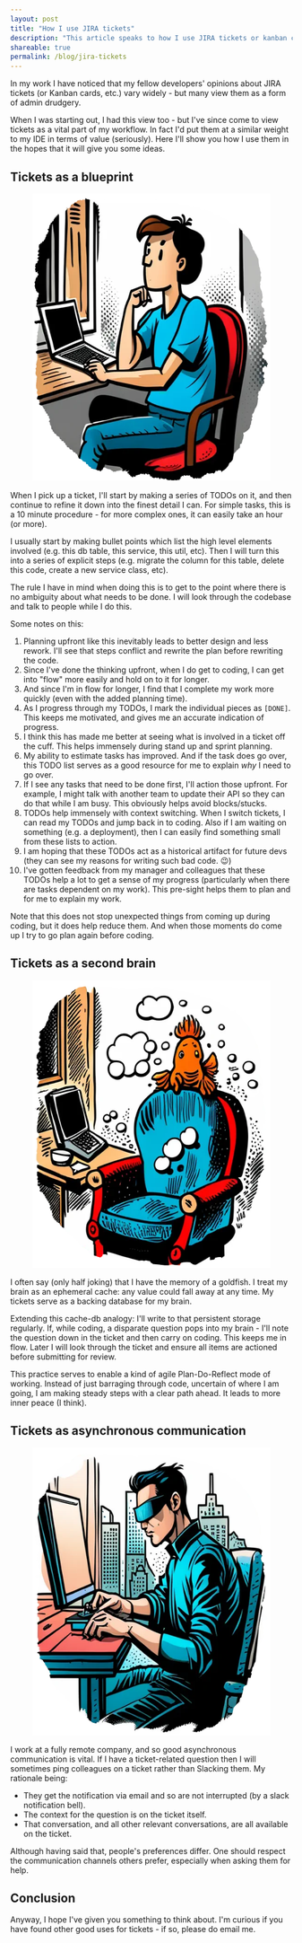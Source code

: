 ```yaml
---
layout: post
title: "How I use JIRA tickets"
description: "This article speaks to how I use JIRA tickets or kanban cards: as a blueprint, as a second brain, and as a form of asynchronous communication."
shareable: true
permalink: /blog/jira-tickets
---
```

<section>
    <p>In my work I have noticed that my fellow developers' opinions about JIRA tickets (or Kanban cards, etc.) vary widely - but many view them as a form of admin drudgery.</p>
    <p>When I was starting out, I had this view too - but I've since come to view tickets as a vital part of my workflow. In fact I'd put them at a similar weight to my IDE in terms of value (seriously). Here I'll show you how I use them in the hopes that it will give you some ideas.</p>
</section>

<section>
    <h2>Tickets as a blueprint</h2>
    <aside>
        <figure>
            <img src="/images/thinking-dev.webp" height="512" width="512" alt="A software developer leaning back in his chair thinking hard about his work. Thought bubbles, casual clothing, brown hair.">
        </figure>
    </aside>
    <p>When I pick up a ticket, I'll start by making a series of TODOs on it, and then continue to refine it down into the finest detail I can. For simple tasks, this is a 10 minute procedure - for more complex ones, it can easily take an hour (or more).</p>
    <p>I usually start by making bullet points which list the high level elements involved (e.g. this db table, this service, this util, etc). Then I will turn this into a series of explicit steps (e.g. migrate the column for this table, delete this code, create a new service class, etc).</p>
    <p>The rule I have in mind when doing this is to get to the point where there is no ambiguity about what needs to be done. I will look through the codebase and talk to people while I do this.</p>
    <p>Some notes on this:</p>
    <ol>
        <li>Planning upfront like this inevitably leads to better design and less rework. I'll see that steps conflict and rewrite the plan before rewriting the code.</li>
        <li>Since I've done the thinking upfront, when I do get to coding, I can get into "flow" more easily and hold on to it for longer.</li>
        <li>And since I'm in flow for longer, I find that I complete my work more quickly (even with the added planning time).</li>
        <li>As I progress through my TODOs, I mark the individual pieces as <code>[DONE]</code>. This keeps me motivated, and gives me an accurate indication of progress.</li>
        <li>I think this has made me better at seeing what is involved in a ticket off the cuff. This helps immensely during stand up and sprint planning.</li>
        <li>My ability to estimate tasks has improved. And if the task does go over, this TODO list serves as a good resource for me to explain <i>why</i> I need to go over.</li>
        <li>If I see any tasks that need to be done first, I'll action those upfront. For example, I might talk with another team to update their API so they can do that while I am busy. This obviously helps avoid blocks/stucks.</li>
        <li>TODOs help immensely with context switching. When I switch tickets, I can read my TODOs and jump back in to coding. Also if I am waiting on something (e.g. a deployment), then I can easily find something small from these lists to action.</li>
        <li>I am hoping that these TODOs act as a historical artifact for future devs (they can see my reasons for writing such bad code. 😉) </li>
        <li>I've gotten feedback from my manager and colleagues that these TODOs help a lot to get a sense of my progress (particularly when there are tasks dependent on my work). This pre-sight helps them to plan and for me to explain my work.</li>
    </ol>
    <p>Note that this does not stop unexpected things from coming up during coding, but it does help reduce them. And when those moments do come up I try to go plan again before coding.</p>
</section>

<section>
    <h2>Tickets as a second brain</h2>
    <aside>
        <figure>
            <img src="/images/thinking-goldfish.webp" height="512" width="512" alt="A goldfish leaning back in his chair thinking hard about his work. Thought bubbles.">
        </figure>
    </aside>
    <p>I often say (only half joking) that I have the memory of a goldfish. I treat my brain as an ephemeral cache: any value could fall away at any time. My tickets serve as a backing database for my brain.</p>
    <p>Extending this cache-db analogy: I'll write to that persistent storage regularly. If, while coding, a disparate question pops into my brain - I'll note the question down in the ticket and then carry on coding. This keeps me in flow. Later I will look through the ticket and ensure all items are actioned before submitting for review.</p>
    <p>This practice serves to enable a kind of agile Plan-Do-Reflect mode of working. Instead of just barraging through code, uncertain of where I am going, I am making steady steps with a clear path ahead. It leads to more inner peace (I think).</p>
</section>

<section>
    <h2>Tickets as asynchronous communication</h2>
        <aside>
        <figure>
            <img src="/images/thinking-cyberpunk.webp" height="512" width="512" alt="A man sitting in his chair hacking into the matrix.">
        </figure>
    </aside>
    <p>I work at a fully remote company, and so good asynchronous communication is vital. If I have a ticket-related question then I will sometimes ping colleagues on a ticket rather than Slacking them. My rationale being:</p>
    <ul>
        <li>They get the notification via email and so are not interrupted (by a slack notification bell).</li>
        <li>The context for the question is on the ticket itself.</li>
        <li>That conversation, and all other relevant conversations, are all available on the ticket.</li>
    </ul>
    <p>Although having said that, people's preferences differ. One should respect the communication channels others prefer, especially when asking them for help.</p>
</section>

<section>
    <h2>Conclusion</h2>
    <p>Anyway, I hope I've given you something to think about. I'm curious if you have found other good uses for tickets - if so, please do email me.</p>
</section>